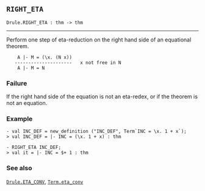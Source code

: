 ## `RIGHT_ETA`

``` hol4
Drule.RIGHT_ETA : thm -> thm
```

------------------------------------------------------------------------

Perform one step of eta-reduction on the right hand side of an
equational theorem.

``` hol4
    A |- M = (\x. (N x))
   ---------------------   x not free in N
    A |- M = N
```

### Failure

If the right hand side of the equation is not an eta-redex, or if the
theorem is not an equation.

### Example

``` hol4
- val INC_DEF = new_definition ("INC_DEF", Term`INC = \x. 1 + x`);
> val INC_DEF = |- INC = (\x. 1 + x) : thm

- RIGHT_ETA INC_DEF;
> val it = |- INC = $+ 1 : thm
```

### See also

[`Drule.ETA_CONV`](#Drule.ETA_CONV), [`Term.eta_conv`](#Term.eta_conv)
